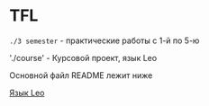 # TFL

`./3 semester` - практические работы с 1-й по 5-ю

'./course' - Курсовой проект, язык Leo

Основной файл README лежит ниже

[Язык Leo](./course/)

